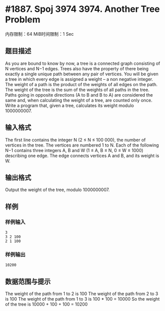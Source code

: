 # #1887. Spoj 3974 3974. Another Tree Problem

内存限制：64 MiB时间限制：1 Sec

## 题目描述

As  you  are  bound  to  know  by  now,  a  tree  is  a  connected  graph
consisting  of N  vertices  and N&#8722;1 edges. Trees  also  have  the  property
of  there  being  exactly  a  single  unique path  between  any  pair  of 
vertices. 
You will be given a tree in which every edge is assigned a weight – 
a non negative integer. The weight of a path is the product of the
weights of all edges on the path. The weight of the tree is the sum of 
the  weights  of  all  paths  in  the  tree.  Paths  going  in  opposite
directions  (A  to  B  and  B  to  A)  are considered the same and, when 
calculating the weight of a tree, are counted only once. 
Write a program that, given a tree, calculates its weight modulo 1000000007. 

## 输入格式

The first line contains the integer N (2 ≤ N ≤ 100 000), the number of vertices
in the tree. The vertices are numbered 1 to N. Each  of  the  following N&#8722;1
contains  three  integers A,  B  and W  (1 ≤ A,  B ≤ N,  0 ≤ W ≤  1000) 
describing one edge. The edge connects vertices A and B, and its weight is W.


## 输出格式

Output the weight of the tree, modulo 1000000007. 


## 样例

### 样例输入

    
    
    3 
    3 2 100 
    2 1 100 
     
    
    

### 样例输出

    
    
    10200 
    
    

## 数据范围与提示

The weight of the path from 1 to 2 is 100 
The weight of the path from 2 to 3 is 100 
The weight of the path from 1 to 3 is 100 * 100 = 10000 
So the weight of the tree is 10000 + 100 + 100 = 10200 
